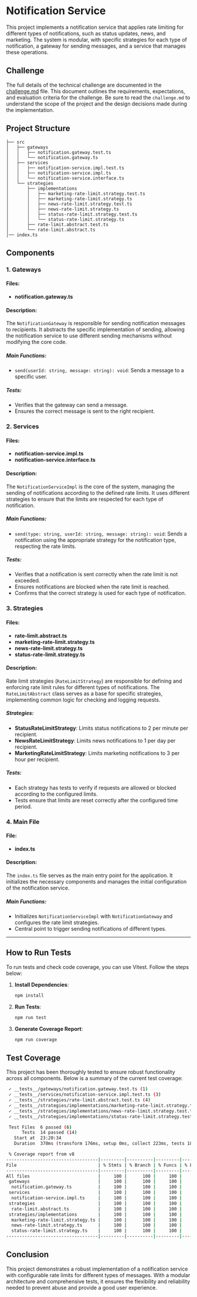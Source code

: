 # Notification Service

This project implements a notification service that applies rate limiting for different types of notifications, such as status updates, news, and marketing. The system is modular, with specific strategies for each type of notification, a gateway for sending messages, and a service that manages these operations.

## Challenge

The full details of the technical challenge are documented in the [challenge.md](./challenge.md) file. This document outlines the requirements, expectations, and evaluation criteria for the challenge. Be sure to read the `challenge.md` to understand the scope of the project and the design decisions made during the implementation.

## Project Structure

```plaintext
├── src
│   ├── gateways
│   │   ├── notification.gateway.test.ts
│   │   └── notification.gateway.ts
│   ├── services
│   │   ├── notification-service.impl.test.ts
│   │   ├── notification-service.impl.ts
│   │   └── notification-service.interface.ts
│   └── strategies
│       ├── implementations
│       │   ├── marketing-rate-limit.strategy.test.ts
│       │   ├── marketing-rate-limit.strategy.ts
│       │   ├── news-rate-limit.strategy.test.ts
│       │   ├── news-rate-limit.strategy.ts
│       │   ├── status-rate-limit.strategy.test.ts
│       │   └── status-rate-limit.strategy.ts
│       ├── rate-limit.abstract.test.ts
│       └── rate-limit.abstract.ts
│── index.ts
```

## Components

### 1. Gateways

#### Files:
- **notification.gateway.ts**

#### Description:
The `NotificationGateway` is responsible for sending notification messages to recipients. It abstracts the specific implementation of sending, allowing the notification service to use different sending mechanisms without modifying the core code.

##### Main Functions:
- `send(userId: string, message: string): void`: Sends a message to a specific user.

##### Tests:
- Verifies that the gateway can send a message.
- Ensures the correct message is sent to the right recipient.

### 2. Services

#### Files:
- **notification-service.impl.ts**
- **notification-service.interface.ts**

#### Description:
The `NotificationServiceImpl` is the core of the system, managing the sending of notifications according to the defined rate limits. It uses different strategies to ensure that the limits are respected for each type of notification.

##### Main Functions:
- `send(type: string, userId: string, message: string): void`: Sends a notification using the appropriate strategy for the notification type, respecting the rate limits.

##### Tests:
- Verifies that a notification is sent correctly when the rate limit is not exceeded.
- Ensures notifications are blocked when the rate limit is reached.
- Confirms that the correct strategy is used for each type of notification.

### 3. Strategies

#### Files:
- **rate-limit.abstract.ts**
- **marketing-rate-limit.strategy.ts**
- **news-rate-limit.strategy.ts**
- **status-rate-limit.strategy.ts**

#### Description:
Rate limit strategies (`RateLimitStrategy`) are responsible for defining and enforcing rate limit rules for different types of notifications. The `RateLimitAbstract` class serves as a base for specific strategies, implementing common logic for checking and logging requests.

##### Strategies:
- **StatusRateLimitStrategy**: Limits status notifications to 2 per minute per recipient.
- **NewsRateLimitStrategy**: Limits news notifications to 1 per day per recipient.
- **MarketingRateLimitStrategy**: Limits marketing notifications to 3 per hour per recipient.

##### Tests:
- Each strategy has tests to verify if requests are allowed or blocked according to the configured limits.
- Tests ensure that limits are reset correctly after the configured time period.

### 4. Main File

#### File:
- **index.ts**

#### Description:
The `index.ts` file serves as the main entry point for the application. It initializes the necessary components and manages the initial configuration of the notification service.

##### Main Functions:
- Initializes `NotificationServiceImpl` with `NotificationGateway` and configures the rate limit strategies.
- Central point to trigger sending notifications of different types.

---

## How to Run Tests

To run tests and check code coverage, you can use Vitest. Follow the steps below:

1. **Install Dependencies**:
   ```bash
   npm install
   ```

2. **Run Tests**:
   ```bash
   npm run test
   ```

3. **Generate Coverage Report**:
   ```bash
   npm run coverage
   ```

## Test Coverage

This project has been thoroughly tested to ensure robust functionality across all components. Below is a summary of the current test coverage:

```bash
 ✓ __tests__/gateways/notification.gateway.test.ts (1)
 ✓ __tests__/services/notification-service.impl.test.ts (3)
 ✓ __tests__/strategies/rate-limit.abstract.test.ts (4)
 ✓ __tests__/strategies/implementations/marketing-rate-limit.strategy.test.ts (2)
 ✓ __tests__/strategies/implementations/news-rate-limit.strategy.test.ts (2)
 ✓ __tests__/strategies/implementations/status-rate-limit.strategy.test.ts (2)

 Test Files  6 passed (6)
      Tests  14 passed (14)
   Start at  23:20:34
   Duration  370ms (transform 176ms, setup 0ms, collect 223ms, tests 18ms, environment 1ms, prepare 497ms)

 % Coverage report from v8
-----------------------------------|---------|----------|---------|---------|-------------------
File                               | % Stmts | % Branch | % Funcs | % Lines | Uncovered Lines
-----------------------------------|---------|----------|---------|---------|-------------------
All files                          |     100 |      100 |     100 |     100 |
 gateways                          |     100 |      100 |     100 |     100 |
  notification.gateway.ts          |     100 |      100 |     100 |     100 |
 services                          |     100 |      100 |     100 |     100 |
  notification-service.impl.ts     |     100 |      100 |     100 |     100 |
 strategies                        |     100 |      100 |     100 |     100 |
  rate-limit.abstract.ts           |     100 |      100 |     100 |     100 |
 strategies/implementations        |     100 |      100 |     100 |     100 |
  marketing-rate-limit.strategy.ts |     100 |      100 |     100 |     100 |
  news-rate-limit.strategy.ts      |     100 |      100 |     100 |     100 |
  status-rate-limit.strategy.ts    |     100 |      100 |     100 |     100 |
-----------------------------------|---------|----------|---------|---------|-------------------
```

## Conclusion

This project demonstrates a robust implementation of a notification service with configurable rate limits for different types of messages. With a modular architecture and comprehensive tests, it ensures the flexibility and reliability needed to prevent abuse and provide a good user experience.

